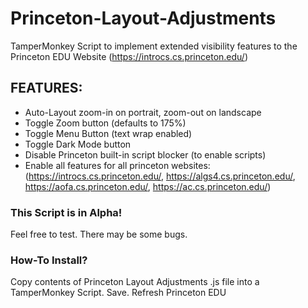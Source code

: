 # Princeton-Layout-Adjustments
TamperMonkey Script to implement extended visibility features to the Princeton EDU Website (https://introcs.cs.princeton.edu/)

## FEATURES:
- Auto-Layout zoom-in on portrait, zoom-out on landscape
- Toggle Zoom button (defaults to 175%)
- Toggle Menu Button (text wrap enabled)
- Toggle Dark Mode button
- Disable Princeton built-in script blocker (to enable scripts)
- Enable all features for all princeton websites:
(https://introcs.cs.princeton.edu/, https://algs4.cs.princeton.edu/, https://aofa.cs.princeton.edu/, https://ac.cs.princeton.edu/)

### This Script is in Alpha!
Feel free to test. There may be some bugs.

### How-To Install?
Copy contents of Princeton Layout Adjustments .js file into a TamperMonkey Script. Save. Refresh Princeton EDU
